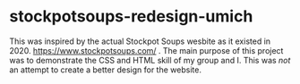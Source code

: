 # stockpotsoups-redesign-umich
This was inspired by the actual Stockpot Soups wesbite as it existed in 2020. https://www.stockpotsoups.com/ .
The main purpose of this project was to demonstrate the CSS and HTML skill of my group and I. This was *not* an attempt to create a better design for the website.
